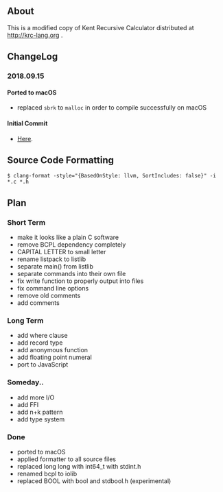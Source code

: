 ## About

This is a modified copy of Kent Recursive Calculator distributed at http://krc-lang.org .

## ChangeLog

### 2018.09.15

#### Ported to macOS
- replaced `sbrk` to `malloc` in order to compile successfully on macOS

#### Initial Commit
- [Here](https://github.com/homma/krc/tree/101fc43429fcf8d97a547ef8a08aceb0df1738c9).

## Source Code Formatting
````
$ clang-format -style="{BasedOnStyle: llvm, SortIncludes: false}" -i *.c *.h
````
## Plan

### Short Term
- make it looks like a plain C software
- remove BCPL dependency completely
- CAPITAL LETTER to small letter
- rename listpack to listlib
- separate main() from listlib
- separate commands into their own file
- fix write function to properly output into files
- fix command line options
- remove old comments
- add comments

### Long Term
- add where clause
- add record type
- add anonymous function
- add floating point numeral
- port to JavaScript

### Someday..
- add more I/O
- add FFI
- add n+k pattern
- add type system

### Done
- ported to macOS
- applied formatter to all source files
- replaced long long with int64_t with stdint.h
- renamed bcpl to iolib
- replaced BOOL with bool and stdbool.h (experimental)

